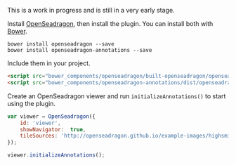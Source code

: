 This is a work in progress and is still in a very early stage.

Install [OpenSeadragon](https://openseadragon.github.io/), then install the plugin. You can install both with [Bower](http://bower.io/).

```
bower install openseadragon --save
bower install openseadragon-annotations --save
```

Include them in your project.

```html
<script src="bower_components/openseadragon/built-openseadragon/openseadragon/openseadragon.js"></script>
<script src="bower_components/openseadragon-annotations/dist/openseadragon-annotations.min.js"></script>

```

Create an OpenSeadragon viewer and run `initializeAnnotations()` to start using the plugin.

```javascript
var viewer = OpenSeadragon({
    id: 'viewer',
    showNavigator:  true,
    tileSources: 'http://openseadragon.github.io/example-images/highsmith/highsmith.dzi'
});

viewer.initializeAnnotations();
```

